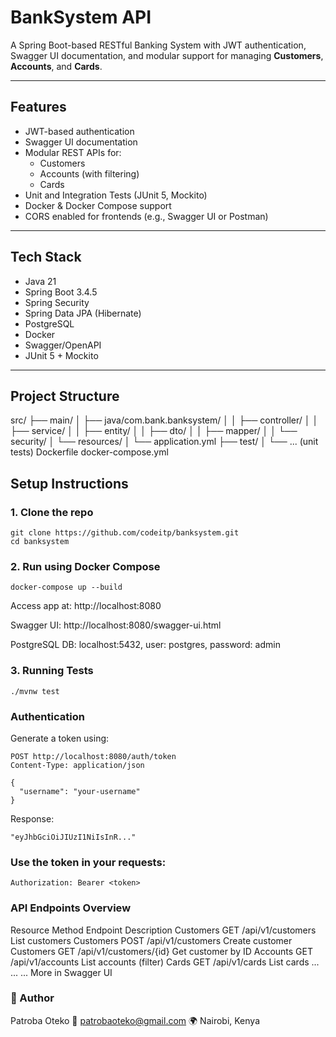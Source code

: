 # BankSystem API

A Spring Boot-based RESTful Banking System with JWT authentication, Swagger UI documentation, and modular support for managing **Customers**, **Accounts**, and **Cards**.

---

## Features

- JWT-based authentication
- Swagger UI documentation
- Modular REST APIs for:
  - Customers
  - Accounts (with filtering)
  - Cards
- Unit and Integration Tests (JUnit 5, Mockito)
- Docker & Docker Compose support
- CORS enabled for frontends (e.g., Swagger UI or Postman)

---

## Tech Stack

- Java 21
- Spring Boot 3.4.5
- Spring Security
- Spring Data JPA (Hibernate)
- PostgreSQL
- Docker
- Swagger/OpenAPI
- JUnit 5 + Mockito

---

## Project Structure
src/
├── main/
│ ├── java/com.bank.banksystem/
│ │ ├── controller/
│ │ ├── service/
│ │ ├── entity/
│ │ ├── dto/
│ │ ├── mapper/
│ │ └── security/
│ └── resources/
│ └── application.yml
├── test/
│ └── ... (unit tests)
Dockerfile
docker-compose.yml

## Setup Instructions

### 1. Clone the repo
```
git clone https://github.com/codeitp/banksystem.git
cd banksystem
```
### 2. Run using Docker Compose
```
docker-compose up --build
```
Access app at: http://localhost:8080

Swagger UI: http://localhost:8080/swagger-ui.html

PostgreSQL DB: localhost:5432, user: postgres, password: admin

### 3. Running Tests
```
./mvnw test
```
### Authentication
Generate a token using:
```
POST http://localhost:8080/auth/token
Content-Type: application/json

{
  "username": "your-username"
}
```
Response:
```
"eyJhbGciOiJIUzI1NiIsInR..."
```
### Use the token in your requests:
```
Authorization: Bearer <token>

```
### API Endpoints Overview
Resource		Method		Endpoint				Description
Customers		GET			/api/v1/customers		List customers
Customers		POST		/api/v1/customers		Create customer
Customers		GET			/api/v1/customers/{id}	Get customer by ID
Accounts		GET			/api/v1/accounts		List accounts (filter)
Cards			GET			/api/v1/cards			List cards
...				...			...						More in Swagger UI

### 👤 Author
Patroba Oteko
📧 patrobaoteko@gmail.com
🌍 Nairobi, Kenya
